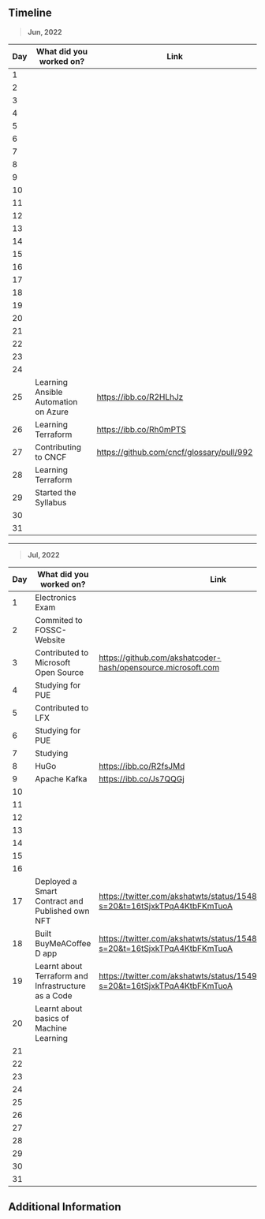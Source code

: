 ## Timeline

> **Jun, 2022**

|Day|What did you worked on?|Link|
|-------|------|--------|
|1|||
|2|||
|3|||
|4|||
|5|||
|6|||
|7|||
|8|||
|9|||
|10|||
|11|||
|12|||
|13|||
|14|||
|15|||
|16|||
|17|||
|18|||
|19|||
|20|||
|21|||
|22|||
|23|||
|24|||
|25|Learning Ansible Automation on Azure|https://ibb.co/R2HLhJz|
|26|Learning Terraform|https://ibb.co/Rh0mPTS|
|27|Contributing to CNCF|https://github.com/cncf/glossary/pull/992|
|28|Learning Terraform||
|29|Started the Syllabus||
|30|||
|31|||

---

> **Jul, 2022**

|Day|What did you worked on?|Link|
|-------|------|--------|
|1|Electronics Exam||
|2|Commited to FOSSC-Website||
|3|Contributed to Microsoft Open Source|https://github.com/akshatcoder-hash/opensource.microsoft.com|
|4|Studying for PUE||
|5|Contributed to LFX||
|6|Studying for PUE||
|7|Studying||
|8|HuGo|https://ibb.co/R2fsJMd|
|9|Apache Kafka|https://ibb.co/Js7QQGj|
|10|||
|11|||
|12|||
|13|||
|14|||
|15|||
|16|||
|17|Deployed a Smart Contract and Published own NFT|https://twitter.com/akshatwts/status/1548425694015008768?s=20&t=16tSjxkTPqA4KtbFKmTuoA|
|18|Built BuyMeACoffee D app|https://twitter.com/akshatwts/status/1548770675938443264?s=20&t=16tSjxkTPqA4KtbFKmTuoA|
|19|Learnt about Terraform and Infrastructure as a Code|https://twitter.com/akshatwts/status/1549461437122486272?s=20&t=16tSjxkTPqA4KtbFKmTuoA|
|20|Learnt about basics of Machine Learning||
|21|||
|22|||
|23|||
|24|||
|25|||
|26|||
|27|||
|28|||
|29|||
|30|||
|31|||

## Additional Information
